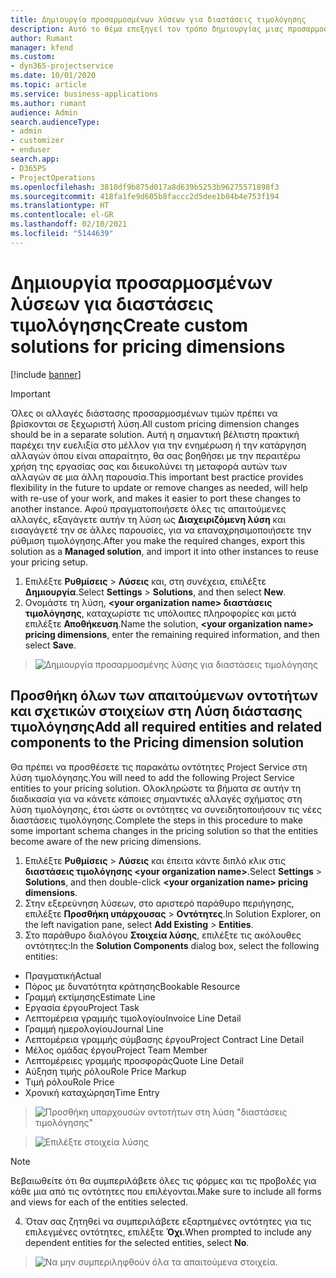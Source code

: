 ```yaml
---
title: Δημιουργία προσαρμοσμένων λύσεων για διαστάσεις τιμολόγησης
description: Αυτό το θέμα επεξηγεί τον τρόπο δημιουργίας μιας προσαρμοσμένης λύσης κατά τη δημιουργία προσαρμοσμένων διαστάσεων τιμολόγησης.
author: Rumant
manager: kfend
ms.custom:
- dyn365-projectservice
ms.date: 10/01/2020
ms.topic: article
ms.service: business-applications
ms.author: rumant
audience: Admin
search.audienceType:
- admin
- customizer
- enduser
search.app:
- D365PS
- ProjectOperations
ms.openlocfilehash: 3810df9b875d017a8d639b5253b96275571898f3
ms.sourcegitcommit: 418fa1fe9d605b8faccc2d5dee1b04b4e753f194
ms.translationtype: HT
ms.contentlocale: el-GR
ms.lasthandoff: 02/10/2021
ms.locfileid: "5144639"
---
```

# <a name="create-custom-solutions-for-pricing-dimensions"></a><span data-ttu-id="23ec2-103">Δημιουργία προσαρμοσμένων λύσεων για διαστάσεις τιμολόγησης</span><span class="sxs-lookup"><span data-stu-id="23ec2-103">Create custom solutions for pricing dimensions</span></span>

[!include [banner](../includes/psa-now-project-operations.md)]

> [!IMPORTANT]
> <span data-ttu-id="23ec2-104">Όλες οι αλλαγές διάστασης προσαρμοσμένων τιμών πρέπει να βρίσκονται σε ξεχωριστή λύση.</span><span class="sxs-lookup"><span data-stu-id="23ec2-104">All custom pricing dimension changes should be in a separate solution.</span></span> <span data-ttu-id="23ec2-105">Αυτή η σημαντική βέλτιστη πρακτική παρέχει την ευελιξία στο μέλλον για την ενημέρωση ή την κατάργηση αλλαγών όπου είναι απαραίτητο, θα σας βοηθήσει με την περαιτέρω χρήση της εργασίας σας και διευκολύνει τη μεταφορά αυτών των αλλαγών σε μια άλλη παρουσία.</span><span class="sxs-lookup"><span data-stu-id="23ec2-105">This important best practice provides flexibility in the future to update or remove changes as needed, will help with re-use of your work, and makes it easier to port these changes to another instance.</span></span> <span data-ttu-id="23ec2-106">Αφού πραγματοποιήσετε όλες τις απαιτούμενες αλλαγές, εξαγάγετε αυτήν τη λύση ως **Διαχειριζόμενη λύση** και εισαγάγετέ την σε άλλες παρουσίες, για να επαναχρησιμοποιήσετε την ρύθμιση τιμολόγησης.</span><span class="sxs-lookup"><span data-stu-id="23ec2-106">After you make the required changes, export this solution as a **Managed solution**, and import it into other instances to reuse your pricing setup.</span></span>

1. <span data-ttu-id="23ec2-107">Επιλέξτε **Ρυθμίσεις** > **Λύσεις** και, στη συνέχεια, επιλέξτε **Δημιουργία**.</span><span class="sxs-lookup"><span data-stu-id="23ec2-107">Select **Settings** > **Solutions**, and then select **New**.</span></span> 
2. <span data-ttu-id="23ec2-108">Ονομάστε τη λύση, **\<your organization name> διαστάσεις τιμολόγησης**, καταχωρίστε τις υπόλοιπες πληροφορίες και μετά επιλέξτε **Αποθήκευση**.</span><span class="sxs-lookup"><span data-stu-id="23ec2-108">Name the solution, **\<your organization name> pricing dimensions**, enter the remaining required information, and then select **Save**.</span></span>

> ![Δημιουργία προσαρμοσμένης λύσης για διαστάσεις τιμολόγησης](media/Creation-of-custom-pricing-dimension-solution.PNG)
  
## <a name="add-all-required-entities-and-related-components-to-the-pricing-dimension-solution"></a><span data-ttu-id="23ec2-110">Προσθήκη όλων των απαιτούμενων οντοτήτων και σχετικών στοιχείων στη Λύση διάστασης τιμολόγησης</span><span class="sxs-lookup"><span data-stu-id="23ec2-110">Add all required entities and related components to the Pricing dimension solution</span></span>
<span data-ttu-id="23ec2-111">Θα πρέπει να προσθέσετε τις παρακάτω οντότητες Project Service στη λύση τιμολόγησης.</span><span class="sxs-lookup"><span data-stu-id="23ec2-111">You will need to add the following Project Service entities to your pricing solution.</span></span> <span data-ttu-id="23ec2-112">Ολοκληρώστε τα βήματα σε αυτήν τη διαδικασία για να κάνετε κάποιες σημαντικές αλλαγές σχήματος στη λύση τιμολόγησης, έτσι ώστε οι οντότητες να συνειδητοποιήσουν τις νέες διαστάσεις τιμολόγησης.</span><span class="sxs-lookup"><span data-stu-id="23ec2-112">Complete the steps in this procedure to make some important schema changes in the pricing solution so that the entities become aware of the new pricing dimensions.</span></span>

1. <span data-ttu-id="23ec2-113">Επιλέξτε **Ρυθμίσεις** > **Λύσεις** και έπειτα κάντε διπλό κλικ στις **διαστάσεις τιμολόγησης \<your organization name>**.</span><span class="sxs-lookup"><span data-stu-id="23ec2-113">Select **Settings** > **Solutions**, and then double-click **\<your organization name> pricing dimensions**.</span></span> 
2. <span data-ttu-id="23ec2-114">Στην εξερεύνηση λύσεων, στο αριστερό παράθυρο περιήγησης, επιλέξτε **Προσθήκη υπάρχουσας** > **Οντότητες**.</span><span class="sxs-lookup"><span data-stu-id="23ec2-114">In Solution Explorer, on the left navigation pane, select **Add Existing** > **Entities**.</span></span>
3. <span data-ttu-id="23ec2-115">Στο παράθυρο διαλόγου **Στοιχεία λύσης**, επιλέξτε τις ακόλουθες οντότητες:</span><span class="sxs-lookup"><span data-stu-id="23ec2-115">In the **Solution Components** dialog box, select the following entities:</span></span>

- <span data-ttu-id="23ec2-116">Πραγματική</span><span class="sxs-lookup"><span data-stu-id="23ec2-116">Actual</span></span>
- <span data-ttu-id="23ec2-117">Πόρος με δυνατότητα κράτησης</span><span class="sxs-lookup"><span data-stu-id="23ec2-117">Bookable Resource</span></span>
- <span data-ttu-id="23ec2-118">Γραμμή εκτίμησης</span><span class="sxs-lookup"><span data-stu-id="23ec2-118">Estimate Line</span></span>
- <span data-ttu-id="23ec2-119">Εργασία έργου</span><span class="sxs-lookup"><span data-stu-id="23ec2-119">Project Task</span></span>
- <span data-ttu-id="23ec2-120">Λεπτομέρεια γραμμής τιμολογίου</span><span class="sxs-lookup"><span data-stu-id="23ec2-120">Invoice Line Detail</span></span>
- <span data-ttu-id="23ec2-121">Γραμμή ημερολογίου</span><span class="sxs-lookup"><span data-stu-id="23ec2-121">Journal Line</span></span>
- <span data-ttu-id="23ec2-122">Λεπτομέρεια γραμμής σύμβασης έργου</span><span class="sxs-lookup"><span data-stu-id="23ec2-122">Project Contract Line Detail</span></span>
- <span data-ttu-id="23ec2-123">Μέλος ομάδας έργου</span><span class="sxs-lookup"><span data-stu-id="23ec2-123">Project Team Member</span></span>
- <span data-ttu-id="23ec2-124">Λεπτομέρειες γραμμής προσφοράς</span><span class="sxs-lookup"><span data-stu-id="23ec2-124">Quote Line Detail</span></span>
- <span data-ttu-id="23ec2-125">Αύξηση τιμής ρόλου</span><span class="sxs-lookup"><span data-stu-id="23ec2-125">Role Price Markup</span></span>
- <span data-ttu-id="23ec2-126">Τιμή ρόλου</span><span class="sxs-lookup"><span data-stu-id="23ec2-126">Role Price</span></span> 
- <span data-ttu-id="23ec2-127">Χρονική καταχώρηση</span><span class="sxs-lookup"><span data-stu-id="23ec2-127">Time Entry</span></span> 

> ![Προσθήκη υπαρχουσών οντοτήτων στη λύση "διαστάσεις τιμολόγησης"](media/Existing-entities-to-PD-solution.png)

> ![Επιλέξτε στοιχεία λύσης](media/Dimension-Components.png)

> [!NOTE]
> <span data-ttu-id="23ec2-130">Βεβαιωθείτε ότι θα συμπεριλάβετε όλες τις φόρμες και τις προβολές για κάθε μια από τις οντότητες που επιλέγονται.</span><span class="sxs-lookup"><span data-stu-id="23ec2-130">Make sure to include all forms and views for each of the entities selected.</span></span>

4. <span data-ttu-id="23ec2-131">Όταν σας ζητηθεί να συμπεριλάβετε εξαρτημένες οντότητες για τις επιλεγμένες οντότητες, επιλέξτε **Όχι**.</span><span class="sxs-lookup"><span data-stu-id="23ec2-131">When prompted to include any dependent entities for the selected entities, select **No**.</span></span>

> ![Να μην συμπεριληφθούν όλα τα απαιτούμενα στοιχεία.](media/Do-not-include-required.png)


